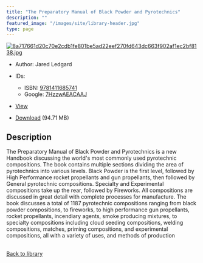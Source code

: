 ```yaml
---
title: "The Preparatory Manual of Black Powder and Pyrotechnics"
description: ""
featured_image: "/images/site/library-header.jpg"
type: page
---
```


<a href="https://drive.google.com/file/d/1JZYfMgn1BiS7LLJEfHXCceWJB9t32IfY/view" target="_blank">![8a717661d20c70e2cdb1fe801be5ad22eef270fd643dc663f902af1ec2bf8138.jpg](/images/library/8a717661d20c70e2cdb1fe801be5ad22eef270fd643dc663f902af1ec2bf8138.jpg)</a>
* Author: Jared Ledgard
* IDs:
  * ISBN: <a href="https://www.worldcat.org/isbn/9781411685741" target="_blank">9781411685741</a>
  * Google: <a href="https://books.google.com/books?id=7HzzwAEACAAJ" target="_blank">7HzzwAEACAAJ</a>
* <a href="https://drive.google.com/file/d/1JZYfMgn1BiS7LLJEfHXCceWJB9t32IfY/view" target="_blank">View</a>

* [Download](https://drive.google.com/uc?export=download&id=1JZYfMgn1BiS7LLJEfHXCceWJB9t32IfY) (94.71 MB)

## Description<div>
<p>The Preparatory Manual of Black Powder and Pyrotechnics is a new Handbook discussing the world's most commonly used pyrotechnic compositions. The book contains multiple sections dividing the area of pyrotechnics into various levels. Black Powder is the first level, followed by High Performance rocket propellants and gun propellants, then followed by General pyrotechnic compositions. Specialty and Experimental compositions take up the rear, followed by Fireworks. All compositions are discussed in great detail with complete processes for manufacture. The book discusses a total of 1187 pyrotechnic compositions ranging from black powder compositions, to fireworks, to high performance gun propellants, rocket propellants, incendiary agents, smoke producing mixtures, to specialty compositions including cloud seeding compositions, welding compositions, matches, priming compositions, and experimental compositions, all with a variety of uses, and methods of production</p></div>

<br />[Back to library](/library/)
